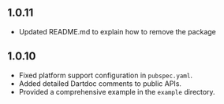 ## 1.0.11
- Updated README.md to explain how to remove the package

## 1.0.10
- Fixed platform support configuration in `pubspec.yaml`.
- Added detailed Dartdoc comments to public APIs.
- Provided a comprehensive example in the `example` directory.
